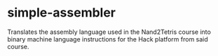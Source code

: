 # simple-assembler
Translates the assembly language used in the Nand2Tetris course into binary machine language instructions for the Hack platform from said course.
